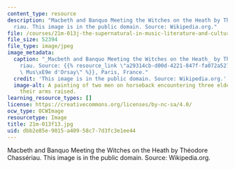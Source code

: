 ```yaml
---
content_type: resource
description: "Macbeth and Banquo Meeting the Witches on the Heath by Th\xE9odore Chass\xE9\
  riau. This image is in the public domain. Source: Wikipedia.org."
file: /courses/21m-013j-the-supernatural-in-music-literature-and-culture-fall-2013/dbb2e85e9015a40958c77d3fc3e1ee44_21m-013f13.jpg
file_size: 52394
file_type: image/jpeg
image_metadata:
  caption: "_Macbeth and Banquo Meeting the Witches on the Heath_ by Th\xE9odore Chass\xE9\
    riau. Source: {{% resource_link \"a29314cb-d00d-4221-847f-fa072a527056\" \"the\
    \ Mus\xE9e d'Orsay\" %}}, Paris, France."
  credit: 'This image is in the public domain. Source: Wikipedia.org.'
  image-alt: A painting of two men on horseback encountering three elderly women with
    their arms raised.
learning_resource_types: []
license: https://creativecommons.org/licenses/by-nc-sa/4.0/
ocw_type: OCWImage
resourcetype: Image
title: 21m-013f13.jpg
uid: dbb2e85e-9015-a409-58c7-7d3fc3e1ee44
---
```

Macbeth and Banquo Meeting the Witches on the Heath by Théodore Chassériau. This image is in the public domain. Source: Wikipedia.org.